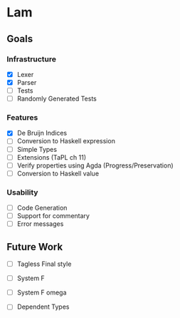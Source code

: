 # Lam
## Goals
### Infrastructure
  - [x] Lexer
  - [x] Parser
  - [ ] Tests
  - [ ] Randomly Generated Tests

### Features
  - [x] De Bruijn Indices
  - [ ] Conversion to Haskell expression
  - [ ] Simple Types
  - [ ] Extensions (TaPL ch 11)
  - [ ] Verify properties using Agda (Progress/Preservation)
  - [ ] Conversion to Haskell value

### Usability
  - [ ] Code Generation
  - [ ] Support for commentary
  - [ ] Error messages

## Future Work
  - [ ] Tagless Final style
  - [ ] System F
  - [ ] System F omega
  - [ ] Dependent Types

